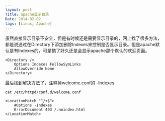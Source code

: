 ```yaml
---
layout: post
Title: apache显示目录
Date: 2014-02-02
tags: [Linux, Apache]
---
```


虽然直接显示目录不安全，但是有时候还是需要显示目录的，网上找了很多方法，都是说通过在Directory下添加删除Indexes来控制是否显示目录。但是apache默认是有Indexes的，可是搞了好久还是会显示apache那个默认的欢迎页面。

```
<Directory />
	Options Indexes FollowSymLinks
	AllowOverride None
</Directory>
```

最后找到解决方法了，注释掉welcome.conf的 -Indexes

```
cat /etc/httpd/conf.d/welcome.conf

<LocationMatch "^/+$">
	#Options -Indexes
	ErrorDocument 403 /.noindex.html
</LocationMatch>
```
